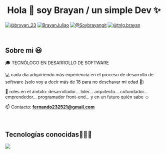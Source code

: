 <h1 align="center">Hola 👋  soy Brayan / un simple Dev ✨ </h1> 

<p align="left">
  
<a href="https://www.tiktok.com/@brxyan_23" target="blank"><img align="center" src="https://img.shields.io/badge/TikTok-000000?style=for-the-badge&logo=tiktok&logoColor=white" alt="@brxyan_23" /></a>
<a href="https://www.facebook.com/profile.php?id=100052110364645" target="blank"><img align="center" src="https://img.shields.io/badge/Facebook-1877F2?style=for-the-badge&logo=facebook&logoColor=white" alt="BrayanJuliao"  /></a>
<a href="mailto:fernando232521@gmail.com" target="_blank"><img align="center" src="https://img.shields.io/badge/Gmail-D14836?style=for-the-badge&logo=gmail&logoColor=white" alt="@Soybrayangit" /></a>
<a href="https://www.instagram.com/tnlg.brayan/" target="_blank"><img align="center" src="https://img.shields.io/badge/Instagram-%23E4405F?style=for-the-badge&logo=instagram&logoColor=white" alt="@tnlg.brayan" /></a>

  </p>
  </p>
<br>
<h2>Sobre mi 😃</h2>
<!--Intro start-->

<p align="left">
🎓 TECNÓLOGO EN DESARROLLO DE SOFTWARE

💻 cada dia adquiriendo más experiencia en el proceso de desarrollo de software (solo voy a decir más de 18 para no deschavar mi edad 🙈)

📝 roles en el ámbito: desarrollador... líder... arquitecto... cofundador... emprendedor... programador front-end... y en un futuro quién sabe ☺️

📫 Contacto: **fernando232521@gmail.com**
<!--Intro end-->
  </p>
<br>

<h2 >Tecnologías conocidas👨🏻‍💻</h2>
<!--tech stack icons-->
<p align="left">
  <a href="https://skillicons.dev">
    <img src="https://skillicons.dev/icons?i=dart,flutter,py,dotnet,css,html,js,nodejs,mysql,sqlite,firebase,gtk,git,github,docker,materialui,postman,eclipse,vscode,ps&perline=12" />
  </a>
</p>
<br>
<!-------------------------->
<div id="proyectos">


<!------------------------->


